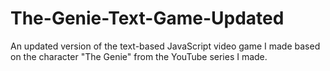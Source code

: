 # The-Genie-Text-Game-Updated
An updated version of the text-based JavaScript video game I made based on the character "The Genie" from the YouTube series I made.
